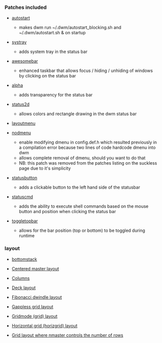 ### Patches included

- [autostart](https://dwm.suckless.org/patches/autostart/)

  - makes dwm run ~/.dwm/autostart_blocking.sh and ~/.dwm/autostart.sh & on startup

- [systray](https://dwm.suckless.org/patches/systray/)

  - adds system tray in the status bar

- [awesomebar](https://dwm.suckless.org/patches/awesomebar/)

  - enhanced taskbar that allows focus / hiding / unhiding of windows by clicking on the status bar

- [alpha](https://dwm.suckless.org/patches/alpha/)

  - adds transparency for the status bar

- [status2d](https://dwm.suckless.org/patches/status2d/)

  - allows colors and rectangle drawing in the dwm status bar

- [layoutmenu](https://dwm.suckless.org/patches/layoutmenu/)

- [nodmenu](https://dwm.suckless.org/patches/nodmenu/)

  - enable modifying dmenu in config.def.h which resulted previously in a compilation error because two lines of code hardcode dmenu into dwm
  - allows complete removal of dmenu, should you want to do that
  - NB: this patch was removed from the patches listing on the suckless page due to it's simplicity

- [statusbutton](https://dwm.suckless.org/patches/statusbutton/)

  - adds a clickable button to the left hand side of the statusbar

- [statuscmd](https://dwm.suckless.org/patches/statuscmd/)

  - adds the ability to execute shell commands based on the mouse button and position when clicking the status bar

- [toggletopbar](https://dwm.suckless.org/patches/toggletopbar/)

  - allows for the bar position (top or bottom) to be toggled during runtime



### layout

- [bottomstack](https://dwm.suckless.org/patches/bottomstack/)

- [Centered master layout](https://dwm.suckless.org/patches/centeredmaster/)

- [Columns](https://dwm.suckless.org/patches/columns/)

- [Deck layout](https://dwm.suckless.org/patches/deck/)

- [Fibonacci dwindle layout](https://dwm.suckless.org/patches/fibonacci/)

- [Gappless grid layout](https://dwm.suckless.org/patches/gaplessgrid/)

- [Gridmode (grid) layout](https://dwm.suckless.org/patches/gridmode/)

- [Horizontal grid (horizgrid) layout](https://dwm.suckless.org/patches/horizgrid/)

- [Grid layout where nmaster controls the number of rows](https://dwm.suckless.org/patches/nrowgrid/)
